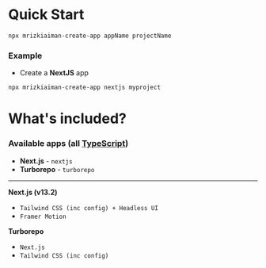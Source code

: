 # Quick Start

```
npx mrizkiaiman-create-app appName projectName
```

### **Example**

- Create a **NextJS** app

```
npx mrizkiaiman-create-app nextjs myproject
```

# What's included?

### **Available apps (all [TypeScript](<(https://www.typescriptlang.org/)>))**

- **Next.js** - `nextjs`
- **Turborepo** - `turborepo`

---

**Next.js (v13.2)**

- `Tailwind CSS (inc config) + Headless UI`
- `Framer Motion`

**Turborepo**

- `Next.js`
- `Tailwind CSS (inc config)`
